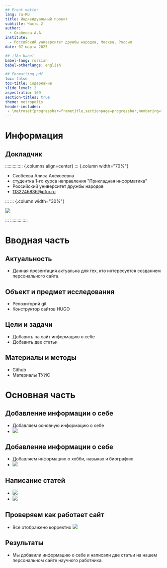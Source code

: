 ```yaml
---
## Front matter
lang: ru-RU
title: Индивидуальный проект
subtitle: Часть 2 
author:
  - Скобеева А.А.
institute:
  - Российский университет дружбы народов, Москва, Россия
date: 07 марта 2025

## i18n babel
babel-lang: russian
babel-otherlangs: english

## Formatting pdf
toc: false
toc-title: Содержание
slide_level: 2
aspectratio: 169
section-titles: true
theme: metropolis
header-includes:
 - \metroset{progressbar=frametitle,sectionpage=progressbar,numbering=fraction}
---
```


# Информация

## Докладчик

:::::::::::::: {.columns align=center}
::: {.column width="70%"}

  * Скобеева Алиса Алексеевна
  * студентка 1-го курса направления "Прикладная информатика"
  * Российский университет дружбы народов
  * [1132246836@pfur.ru](mailto:1132246836@pfur.ru)

:::
::: {.column width="30%"}

![](./image/skalisa.jpg)

:::
::::::::::::::

# Вводная часть

## Актуальность

- Данная презентация актуальна для тех, кто интересуется созданием персонального сайта.

## Объект и предмет исследования

- Репозиторий git
- Конструктор сайтов HUGO


## Цели и задачи

- Добавить на сайт информацию о себе
- Добавить две статьи

## Материалы и методы

- Github
- Материалы ТУИС

# Основная часть

## Добавление информации о себе

- Добавляем основную информацию о себе
- ![](./image/1.png)

## Добавление информации о себе

- Добавляем информацию о хобби, навыках и биографию
- ![](./image/2.png)

## Написание статей

- ![](./image/3.png)
- ![](./image/4.png)

## Проверяем как работает сайт

- Все отображено корректно
![](./image/5.png)

## Результаты

- Мы добавили информацию о себе и написали две статьи на нашем персональном сайте научного работника.


